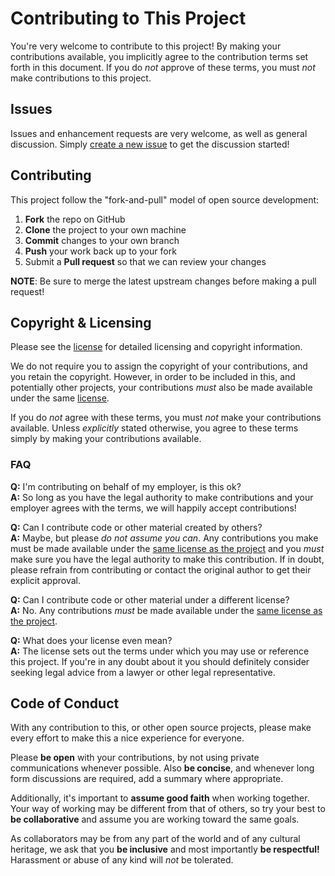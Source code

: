 Contributing to This Project
============================

You're very welcome to contribute to this project! By making your contributions available, you implicitly agree to the contribution terms set forth in this document. If you do *not* approve of these terms, you must *not* make contributions to this project.

Issues
------

Issues and enhancement requests are very welcome, as well as general discussion. Simply [create a new issue](../../issues/new) to get the discussion started!

Contributing
------------

This project follow the "fork-and-pull" model of open source development:

1. **Fork** the repo on GitHub
2. **Clone** the project to your own machine
3. **Commit** changes to your own branch
4. **Push** your work back up to your fork
5. Submit a **Pull request** so that we can review your changes

**NOTE**: Be sure to merge the latest upstream changes before making a pull request!

Copyright & Licensing
---------------------

Please see the [license](LICENSE.md) for detailed licensing and copyright information.

We do not require you to assign the copyright of your contributions, and you retain the copyright. However, in order to be included in this, and potentially other projects, your contributions *must* also be made available under the same [license](LICENSE.md).

If you do *not* agree with these terms, you must *not* make your contributions available. Unless *explicitly* stated otherwise, you agree to these terms simply by making your contributions available.

### FAQ

**Q:** I'm contributing on behalf of my employer, is this ok?  
**A:** So long as you have the legal authority to make contributions and your employer agrees with the terms, we will happily accept contributions!

**Q:** Can I contribute code or other material created by others?  
**A:** Maybe, but please *do not assume you can*. Any contributions you make must be made available under the [same license as the project](LICENSE.md) and you *must* make sure you have the legal authority to make this contribution. If in doubt, please refrain from contributing or contact the original author to get their explicit approval.

**Q:** Can I contribute code or other material under a different license?  
**A:** No. Any contributions *must* be made available under the [same license as the project](LICENSE.md).

**Q:** What does your license even mean?  
**A:** The license sets out the terms under which you may use or reference this project. If you're in any doubt about it you should definitely consider seeking legal advice from a lawyer or other legal representative.

Code of Conduct
---------------

With any contribution to this, or other open source projects, please make every effort to make this a nice experience for everyone.

Please **be open** with your contributions, by not using private communications whenever possible. Also **be concise**, and whenever long form discussions are required, add a summary where appropriate.

Additionally, it's important to **assume good faith** when working together. Your way of working may be different from that of others, so try your best to **be collaborative** and assume you are working toward the same goals.

As collaborators may be from any part of the world and of any cultural heritage, we ask that you **be inclusive** and most importantly **be respectful!** Harassment or abuse of any kind will *not* be tolerated.